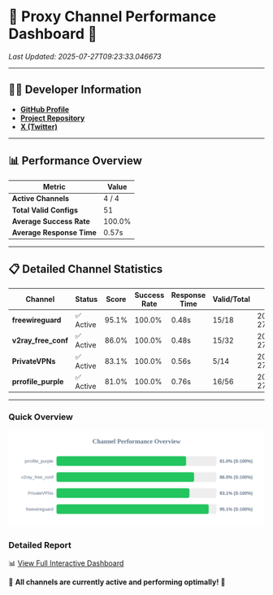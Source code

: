 # 🌟 Proxy Channel Performance Dashboard 🌟

_Last Updated: 2025-07-27T09:23:33.046673_

---

## 👩‍💻 Developer Information

- **[GitHub Profile](https://github.com/4n0nymou3)**  
- **[Project Repository](https://github.com/4n0nymou3/multi-proxy-config-fetcher)**  
- **[X (Twitter)](https://x.com/4n0nymou3)**  

---

## 📊 Performance Overview

| Metric                | Value       |
|-----------------------|-------------|
| **Active Channels**   | 4 / 4       |
| **Total Valid Configs** | 51          |
| **Average Success Rate** | 100.0%      |
| **Average Response Time** | 0.57s       |

---

## 📋 Detailed Channel Statistics

| Channel          | Status     | Score  | Success Rate | Response Time | Valid/Total | Last Success               |
|------------------|------------|--------|--------------|---------------|-------------|----------------------------|
| **freewireguard**  | ✅ Active  | 95.1%  | 100.0% | 0.48s         | 15/18       | 2025-07-27T09:23:33.045114 |
| **v2ray_free_conf**  | ✅ Active  | 86.0%  | 100.0% | 0.48s         | 15/32       | 2025-07-27T09:23:31.924860 |
| **PrivateVPNs**  | ✅ Active  | 83.1%  | 100.0% | 0.56s         | 5/14       | 2025-07-27T09:23:32.533675 |
| **prrofile_purple**  | ✅ Active  | 81.0%  | 100.0% | 0.76s         | 16/56       | 2025-07-27T09:23:31.399959 |

---

### Quick Overview
<div align="center">
  <a href="https://raw.githubusercontent.com/nullluser/NullRepo/refs/heads/main/assets/channel_stats_chart.svg">
    <img src="https://raw.githubusercontent.com/nullluser/NullRepo/refs/heads/main/assets/channel_stats_chart.svg" alt="Source Performance Statistics" width="800">
  </a>
</div>

### Detailed Report
📊 [View Full Interactive Dashboard](https://htmlpreview.github.io/?https://github.com/nullluser/NullRepo/blob/main/assets/performance_report.html)

🎉 **All channels are currently active and performing optimally!** 🎉

